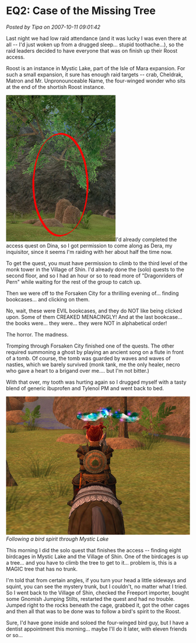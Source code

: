 # EQ2: Case of the Missing Tree

*Posted by Tipa on 2007-10-11 09:01:42*

Last night we had low raid attendance (and it was lucky I was even there at all -- I'd just woken up from a drugged sleep... stupid toothache...), so the raid leaders decided to have everyone that was on finish up their Roost access.

Roost is an instance in Mystic Lake, part of the Isle of Mara expansion. For such a small expansion, it sure has enough raid targets -- crab, Cheldrak, Matron and Mr. Unpronounceable Name, the four-winged wonder who sits at the end of the shortish Roost instance.

![](../../../uploads/2007/10/notrunk.jpg)I'd already completed the access quest on Dina, so I got permission to come along as Dera, my inquisitor, since it seems I'm raiding with her about half the time now.

To get the quest, you must have permission to climb to the third level of the monk tower in the Village of Shin. I'd already done the (solo) quests to the second floor, and so I had an hour or so to read more of "Dragonriders of Pern" while waiting for the rest of the group to catch up.

Then we were off to the Forsaken City for a thrilling evening of... finding bookcases... and clicking on them.

No, wait, these were EVIL bookcases, and they do NOT like being clicked upon. Some of them CREAKED MENACINGLY! And at the last bookcase... the books were... they were... they were NOT in alphabetical order!

The horror. The madness.

Tromping through Forsaken City finished one of the quests. The other required summoning a ghost by playing an ancient song on a flute in front of a tomb. Of course, the tomb was guarded by waves and waves of nasties, which we barely survived (monk tank, me the only healer, necro who gave a heart to a brigand over me.... but I'm not bitter.)

With that over, my tooth was hurting again so I drugged myself with a tasty blend of generic ibuprofen and Tylenol PM and went back to bed.

![](../../../uploads/2007/10/spiritbird.jpg)
*Following a bird spirit through Mystic Lake*

This morning I did the solo quest that finishes the access -- finding eight birdcages in Mystic Lake and the Village of Shin. One of the birdcages is up a tree... and you have to climb the tree to get to it... problem is, this is a MAGIC tree that has no trunk.

I'm told that from certain angles, if you turn your head a little sideways and squint, you can see the mystery trunk, but I couldn't, no matter what I tried. So I went back to the Village of Shin, checked the Freeport importer, bought some Gnomish Jumping Stilts, restarted the quest and had no trouble. Jumped right to the rocks beneath the cage, grabbed it, got the other cages and then all that was to be done was to follow a bird's spirit to the Roost.

Sure, I'd have gone inside and soloed the four-winged bird guy, but I have a dentist appointment this morning... maybe I'll do it later, with eleven friends or so...


